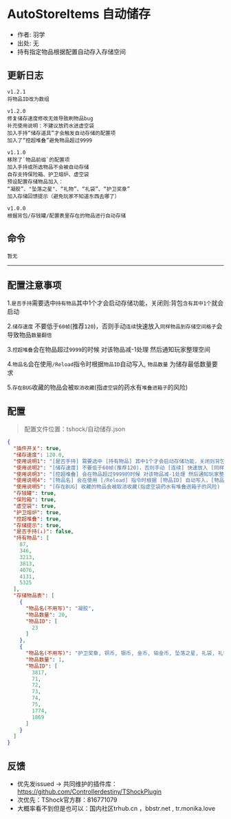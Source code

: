 # AutoStoreItems 自动储存
- 作者: 羽学  
- 出处: 无  
- 持有指定物品根据配置自动存入存储空间  
  
## 更新日志  
```
v1.2.1
将物品ID改为数组

v1.2.0
修复储存速度修改无效导致刷物品bug
补充使用说明：不建议放药水进虚空袋
加入手持“储存道具”才会触发自动存储的配置项
加入了“控超堆叠”避免物品超过9999

v1.1.0  
移除了`物品前缀`的配置项  
加入手持或所选物品不会被自动存储  
自存支持保险箱、护卫熔炉、虚空袋  
预设配置存储物品加入：  
“凝胶”、"坠落之星"、“礼物”、“礼袋”、“护卫奖章”  
加入存储回馈提示（避免玩家不知道东西去哪了）  
  
v1.0.0  
根据背包/存钱罐/配置表里存在的物品进行自动存储  
```
  
## 命令
```
暂无
```

---
配置注意事项
---
1.`是否手持`需要选中`持有物品`其中1个才会启动存储功能，关闭则:背包`含有其中1个`就会启动
    
2.`储存速度` 不要低于`60帧`(推荐`120`)，否则手动`连续`快速放入`同样物品到存储空间格子`会导致物品`数量翻倍`
    
3.`控超堆叠`会在物品超过`9999`的时候 对该物品减-1处理 然后通知玩家整理空间
  
4.`物品名`会在使用`/Reload`指令时根据`物品ID`自动写入, `物品数量` 为储存最低数量要求   

5.`存在BUG`收藏的物品会被`取消收藏`(指`虚空袋`的药水有`堆叠进箱子`的风险)
    
## 配置
> 配置文件位置：tshock/自动储存.json
```json
{
  "插件开关": true,
  "储存速度": 120.0,
  "使用说明1": "[是否手持] 需要选中 [持有物品] 其中1个才会启动存储功能，关闭则背包含有 其中1个就会启动",
  "使用说明2": "[储存速度] 不要低于60帧(推荐120)，否则手动 [连续] 快速放入 [同样物品到存储空间格子] 会导致物品数量翻倍",
  "使用说明3": "[控超堆叠] 会在物品超过9999的时候 对该物品减-1处理 然后通知玩家整理空间",
  "使用说明4": "[物品名] 会在使用 [/Reload] 指令时根据 [物品ID] 自动写入，[物品数量] 为储存最低数量要求 ",
  "使用说明5": "[存在BUG] 收藏的物品会被取消收藏(指虚空袋药水有堆叠进箱子的风险) ",
  "存钱罐": true,
  "保险箱": true,
  "虚空袋": true,
  "护卫熔炉": true,
  "控超堆叠": true,
  "存储提示": true,
  "是否手持(↓)": false,
  "持有物品": [
    87,
    346,
    3213,
    3813,
    4076,
    4131,
    5325
  ],
  "存储物品表": [
    {
      "物品名(不用写)": "凝胶",
      "物品数量": 20,
      "物品ID": [
        23
      ]
    },
    {
      "物品名(不用写)": "护卫奖章, 铜币, 银币, 金币, 铂金币, 坠落之星, 礼袋, 礼物",
      "物品数量": 1,
      "物品ID": [
        3817,
        71,
        72,
        73,
        74,
        75,
        1774,
        1869
      ]
    }
  ]
}
```
## 反馈
- 优先发issued -> 共同维护的插件库：https://github.com/Controllerdestiny/TShockPlugin
- 次优先：TShock官方群：816771079
- 大概率看不到但是也可以：国内社区trhub.cn ，bbstr.net , tr.monika.love
